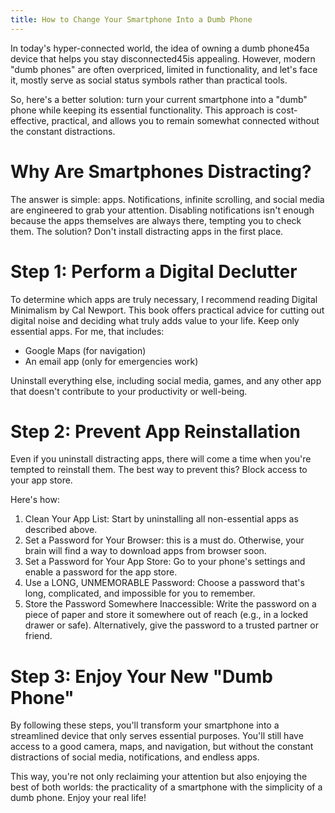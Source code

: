 ```yaml
---
title: How to Change Your Smartphone Into a Dumb Phone
---
```


In today's hyper-connected world, the idea of owning a dumb phone45a device that helps you stay disconnected45is appealing. However, modern "dumb phones" are often overpriced, limited in functionality, and let's face it, mostly serve as social status symbols rather than practical tools.

So, here's a better solution: turn your current smartphone into a "dumb" phone while keeping its essential functionality. This approach is cost-effective, practical, and allows you to remain somewhat connected without the constant distractions.

# Why Are Smartphones Distracting?

The answer is simple: apps. Notifications, infinite scrolling, and social media are engineered to grab your attention. Disabling notifications isn't enough because the apps themselves are always there, tempting you to check them. The solution? Don't install distracting apps in the first place.

# Step 1: Perform a Digital Declutter

To determine which apps are truly necessary, I recommend reading Digital Minimalism by Cal Newport. This book offers practical advice for cutting out digital noise and deciding what truly adds value to your life.
Keep only essential apps. 
For me, that includes:
- Google Maps (for navigation)
- An email app (only for emergencies work)

Uninstall everything else, including social media, games, and any other app that doesn't contribute to your productivity or well-being.

# Step 2: Prevent App Reinstallation

Even if you uninstall distracting apps, there will come a time when you're tempted to reinstall them. The best way to prevent this? Block access to your app store.

Here's how:

1. Clean Your App List: Start by uninstalling all non-essential apps as described above.
2. Set a Password for Your Browser: this is a must do. Otherwise, your brain will find a way to download apps from browser soon.
3. Set a Password for Your App Store: Go to your phone's settings and enable a password for the app store.
4. Use a LONG, UNMEMORABLE Password: Choose a password that's long, complicated, and impossible for you to remember.
5. Store the Password Somewhere Inaccessible: Write the password on a piece of paper and store it somewhere out of reach (e.g., in a locked drawer or safe). Alternatively, give the password to a trusted partner or friend.

# Step 3: Enjoy Your New "Dumb Phone"

By following these steps, you'll transform your smartphone into a streamlined device that only serves essential purposes. You'll still have access to a good camera, maps, and navigation, but without the constant distractions of social media, notifications, and endless apps.

This way, you're not only reclaiming your attention but also enjoying the best of both worlds: the practicality of a smartphone with the simplicity of a dumb phone. Enjoy your real life!
